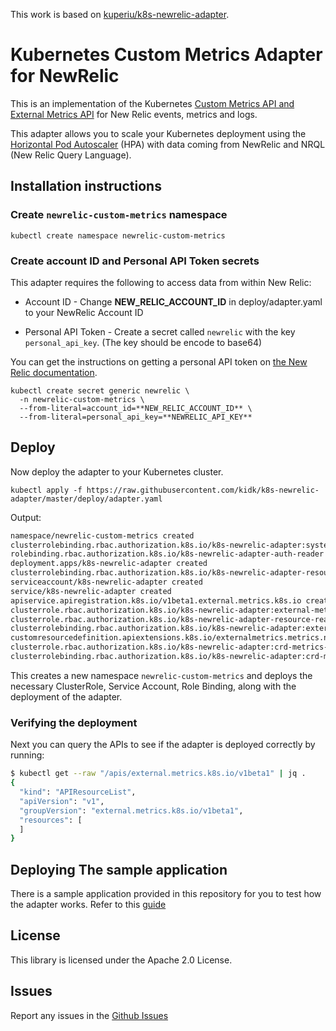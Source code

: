 This work is based on [kuperiu/k8s-newrelic-adapter](https://github.com/kuperiu/k8s-newrelic-adapter).

# Kubernetes Custom Metrics Adapter for NewRelic

This is an implementation of the Kubernetes [Custom Metrics API and External Metrics API](https://kubernetes.io/docs/tasks/run-application/horizontal-pod-autoscale/#support-for-metrics-apis) for New Relic events, metrics and logs.

This adapter allows you to scale your Kubernetes deployment using the [Horizontal Pod Autoscaler](https://kubernetes.io/docs/tasks/run-application/horizontal-pod-autoscale/) (HPA) with data coming from NewRelic and NRQL (New Relic Query Language).

## Installation instructions

### Create `newrelic-custom-metrics` namespace

`kubectl create namespace newrelic-custom-metrics`

### Create account ID and Personal API Token secrets

This adapter requires the following to access data from within New Relic:

- Account ID - Change **NEW_RELIC_ACCOUNT_ID** in deploy/adapter.yaml to your NewRelic Account ID

- Personal API Token - Create a secret called `newrelic` with the key `personal_api_key`. (The key should be encode to base64)

You can get the instructions on getting a personal API token on [the New Relic documentation](https://docs.newrelic.com/docs/apis/get-started/intro-apis/types-new-relic-api-keys#personal-api-key).

```
kubectl create secret generic newrelic \
  -n newrelic-custom-metrics \
  --from-literal=account_id=**NEW_RELIC_ACCOUNT_ID** \
  --from-literal=personal_api_key=**NEWRELIC_API_KEY**
```

## Deploy

Now deploy the adapter to your Kubernetes cluster.

`kubectl apply -f https://raw.githubusercontent.com/kidk/k8s-newrelic-adapter/master/deploy/adapter.yaml`

Output:
```bash
namespace/newrelic-custom-metrics created
clusterrolebinding.rbac.authorization.k8s.io/k8s-newrelic-adapter:system:auth-delegator created
rolebinding.rbac.authorization.k8s.io/k8s-newrelic-adapter-auth-reader created
deployment.apps/k8s-newrelic-adapter created
clusterrolebinding.rbac.authorization.k8s.io/k8s-newrelic-adapter-resource-reader created
serviceaccount/k8s-newrelic-adapter created
service/k8s-newrelic-adapter created
apiservice.apiregistration.k8s.io/v1beta1.external.metrics.k8s.io created
clusterrole.rbac.authorization.k8s.io/k8s-newrelic-adapter:external-metrics-reader created
clusterrole.rbac.authorization.k8s.io/k8s-newrelic-adapter-resource-reader created
clusterrolebinding.rbac.authorization.k8s.io/k8s-newrelic-adapter:external-metrics-reader created
customresourcedefinition.apiextensions.k8s.io/externalmetrics.metrics.newrelic created
clusterrole.rbac.authorization.k8s.io/k8s-newrelic-adapter:crd-metrics-reader created
clusterrolebinding.rbac.authorization.k8s.io/k8s-newrelic-adapter:crd-metrics-reader created
```

This creates a new namespace `newrelic-custom-metrics` and deploys the necessary ClusterRole, Service Account,
Role Binding, along with the deployment of the adapter.

### Verifying the deployment
Next you can query the APIs to see if the adapter is deployed correctly by running:

```bash
$ kubectl get --raw "/apis/external.metrics.k8s.io/v1beta1" | jq .
{
  "kind": "APIResourceList",
  "apiVersion": "v1",
  "groupVersion": "external.metrics.k8s.io/v1beta1",
  "resources": [
  ]
}
```

## Deploying The sample application
There is a sample application provided in this repository for you to test how the adapter works.
Refer to this [guide](sample/README.md)

## License
This library is licensed under the Apache 2.0 License.

## Issues
Report any issues in the [Github Issues](https://github.com/kidk/k8s-newrelic-adapter/issues)
